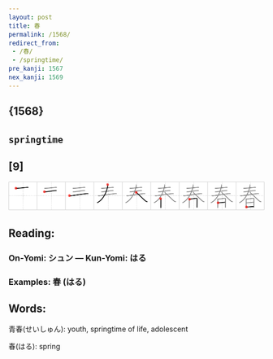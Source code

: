 ```yaml
---
layout: post
title: 春
permalink: /1568/
redirect_from:
 - /春/
 - /springtime/
pre_kanji: 1567
nex_kanji: 1569
---
```


## {1568}

## `springtime`

## [9]

<div class="stroke"><img src="../images/E698A5.png" /></div>

## Reading:

### On-Yomi: シュン &mdash; Kun-Yomi: はる

### Examples: 春 (はる)

## Words:

青春(せいしゅん): youth, springtime of life, adolescent

春(はる): spring
